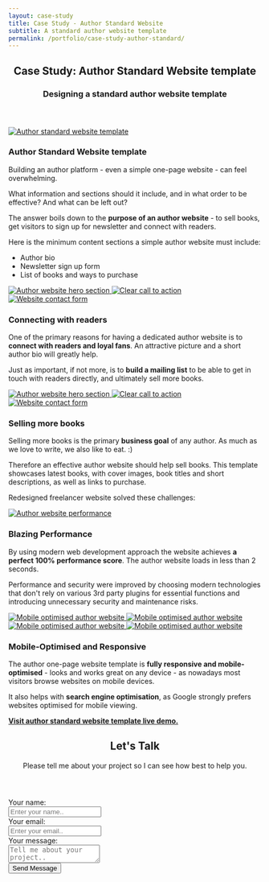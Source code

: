 ```yaml
---
layout: case-study
title: Case Study - Author Standard Website
subtitle: A standard author website template
permalink: /portfolio/case-study-author-standard/
---
```

<section>

  <!-- Need to refactor the cascade and classes, streamline -->
  <div class="content-wrapper">
    <header class="section-header">
      <h2>Case Study: Author Standard Website template</h2>
      <h3 class="section-description">Designing a standard author website template</h3>
    </header>

  <div class="section-feature">
    <div class="image-grid">
      <a class="shadow image-grid-big" href="/assets/images/author-standard-full.png">
        <img src="/assets/images/author-standard-full-thumb.png" alt="Author standard website template">
      </a>
    </div>
    <article>
      <h3>Author Standard Website template</h3>
      <p>Building an author platform - even a simple one-page website - can feel overwhelming.</p>
      <p>What information and sections should it include, and in what order to be effective? And what can be left out?</p>
      <p>The answer boils down to the <strong>purpose of an author website</strong> - to sell books, get visitors to sign up for newsletter and connect with readers.</p>
      <p>Here is the minimum content sections a simple author website must include:</p>
      <ul>
        <li>Author bio</li>
        <li>Newsletter sign up form</li>
        <li>List of books and ways to purchase</li>
      </ul>
    </article>
  </div>

  <div class="section-feature">
    <div class="image-grid">
      <a class="shadow image-grid-big" href="/assets/images/author-standard-about.png">
        <img src="/assets/images/author-standard-about-thumb.png" alt="Author website hero section">
      </a>
      <a class="shadow image-grid-left" href="/assets/images/author-standard-contact.png">
        <img src="/assets/images/author-standard-contact-thumb.png" alt="Clear call to action">
      </a>
      <a class="shadow image-grid-right" href="/assets/images/author-standard-newsletter.png">
        <img src="/assets/images/author-standard-newsletter-thumb.png" alt="Website contact form">
      </a>
    </div>
    <article>
      <h3>Connecting with readers</h3>
      <p>One of the primary reasons for having a dedicated author website is to <strong>connect with readers and loyal fans</strong>. An attractive picture and a short author bio will greatly help.</p>
      <p>Just as important, if not more, is to <strong>build a mailing list</strong> to be able to get in touch with readers directly, and ultimately sell more books.</p>
    </article>
  </div>

  <div class="section-feature">
    <div class="image-grid">
      <a class="shadow image-grid-big" href="/assets/images/author-standard-hero.png">
        <img src="/assets/images/author-standard-hero-thumb.png" alt="Author website hero section">
      </a>
      <a class="shadow image-grid-left" href="/assets/images/author-standard-booklist.png">
        <img src="/assets/images/author-standard-booklist-thumb.png" alt="Clear call to action">
      </a>
      <a class="shadow image-grid-right" href="/assets/images/author-standard-books-featured.png">
        <img src="/assets/images/author-standard-books-featured-thumb.png" alt="Website contact form">
      </a>
    </div>
    <article>
      <h3>Selling more books</h3>
      <p>Selling more books is the primary <strong>business goal</strong> of any author. As much as we love to write, we also like to eat. :)</p>
      <p>Therefore an effective author website should help sell books. This template showcases latest books, with cover images, book titles and short descriptions, as well as links to purchase.</p>
      <p>Redesigned freelancer website solved these challenges:</p>
    </article>
  </div>

  <div class="section-feature">
    <div class="image-grid">
      <a class="shadow image-grid-top" href="/assets/images/author-standard-performance.png">
        <img src="/assets/images/author-standard-performance-thumb.png" alt="Author website performance">
      </a>  
    </div>
    <article>
      <h3>Blazing Performance</h3>
      <p>By using modern web development approach the website achieves <strong>a perfect 100% performance score</strong>. The author website loads in less than 2 seconds.</p>
      <p>Performance and security were improved by choosing modern technologies that don't rely on various 3rd party plugins for essential functions and introducing unnecessary security and maintenance risks.</p>
    </article>
  </div>

  <div class="section-feature">
    <div class="image-grid">
      <a class="shadow" href="/assets/images/author-standard-mobile-books.png">
        <img src="/assets/images/author-standard-mobile-books.png" alt="Mobile optimised author website">
      </a>
      <a class="shadow" href="/assets/images/author-standard-mobile-about.png">
        <img src="/assets/images/author-standard-mobile-about.png" alt="Mobile optimised author website">
      </a>
      <a class="shadow" href="/assets/images/author-standard-mobile-newsletter.png">
        <img src="/assets/images/author-standard-mobile-newsletter.png" alt="Mobile optimised author website">
      </a>
      <a class="shadow" href="/assets/images/author-standard-mobile-contact.png">
        <img src="/assets/images/author-standard-mobile-contact.png" alt="Mobile optimised author website">
      </a>
    </div>
    <article>
      <h3>Mobile-Optimised and Responsive</h3>
      <p>The author one-page website template is <strong>fully responsive and mobile-optimised</strong> - looks and works great on any device - as nowadays most visitors browse websites on mobile devices.</p>
      <p>It also helps with <strong>search engine optimisation</strong>, as Google strongly prefers websites optimised for mobile viewing.</p>
      <a href="https://ikass.github.io/author-standard-template/"><strong>Visit author standard website template live demo.</strong></a>
    </article>
  </div>

  </div>
</section>

<!-- Contact form section -->
<section class="section-cta">
  <div class="content-wrapper">
    <header class="section-header">
      <h2>Let's Talk</h2>
      <p class="section-description">Please tell me about your project so I can see how best to help you.</p>
    </header>

<!-- modify this form HTML and place wherever you want your form -->

  <form class="form-cta" action="https://formspree.io/mqkgzrlv" method="POST">
    <label class="label-cta">Your name:</label><br>
    <input type="text" name="_name" placeholder="Enter your name.."><br>
    <label class="label-cta">Your email:</label><br>
    <input type="text" name="_replyto" placeholder="Enter your email.."><br>
    <label class="label-cta">Your message:</label><br>
    <textarea name="message" placeholder="Tell me about your project.."></textarea><br>
    <!-- your other form fields go here -->
    <input type="hidden" name="_subject" value="GritPub submission!"/>
    <button class="btn btn-cta" type="submit">Send Message</button>
  </form>
  </div>
</section>